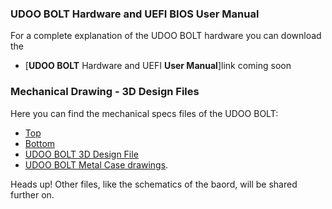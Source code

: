 ### UDOO BOLT Hardware and UEFI BIOS User Manual

For a complete explanation of the UDOO BOLT hardware you can download the  
* [**UDOO BOLT** Hardware and UEFI **User Manual**]link coming soon

### Mechanical Drawing - 3D Design Files

Here you can find the mechanical specs files of the UDOO BOLT:

* [Top](http://download.udoo.org/files/UDOO_BOLT/schematics/UDOO_BOLT_TOP_P0C40B10_.pdf)
* [Bottom](http://download.udoo.org/files/UDOO_BOLT/schematics/UDOO_BOLT_BOT_P0C40B20.pdf)
* [UDOO BOLT 3D Design File](http://download.udoo.org/files/UDOO_BOLT/mechanical_specs/UDOO_BOLT_3D_design_RC1.zip)
* [UDOO BOLT Metal Case drawings](http://download.udoo.org/files/UDOO_BOLT/mechanical_specs/UDOO_BOLT_metal_case_drawings.pdf).


<span class="label label-warning">Heads up!</span> Other files, like the schematics of the baord, will be shared further on.
